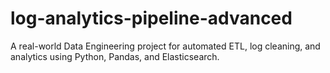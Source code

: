 # log-analytics-pipeline-advanced
A real-world Data Engineering project for automated ETL, log cleaning, and analytics using Python, Pandas, and Elasticsearch.
